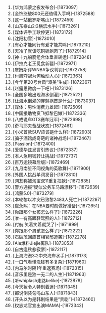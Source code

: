 
1. [华为鸿蒙之夜发布会]-[1873097]
1. [金饰涨破800元还值得入手吗]-[1872588]
1. [这一站俄罗斯喀山]-[1872459]
1. [山东泰山2:2横滨水手]-[1873261]
1. [媒体评手工耿停更]-[1873172]
1. [沈阳初雪]-[1873010]
1. [有心才能同行有爱才能共鸣]-[1873210]
1. [天冷了就该吃铜锅涮肉了]-[1872914]
1. [神十九船箭组合体垂直转运]-[1872848]
1. [伊拉克老王觅食新疆]-[1872971]
1. [詹姆斯评WNBA争议判罚]-[1872758]
1. [付航夺冠为何触动人心]-[1872363]
1. [今年第20号台风“潭美”生成]-[1872367]
1. [赵露思微度一下吧]-[1873126]
1. [全国多地出现海水倒灌]-[1872522]
1. [让海水倒灌的罪魁祸首是什么]-[1873037]
1. [媒体：男性消费力雄起]-[1872509]
1. [中国援助物资飞抵黎巴嫩]-[1872336]
1. [八戒说车GT3赛车冠军]-[1872698]
1. [奇马耶夫备战状态]-[1872461]
1. [小米首款SUV应该是什么样]-[1872903]
1. [骗子酒馆成奇葩的诸神战场]-[1872467]
1. [Passion]-[1872400]
1. [爱德华兹发言引热议]-[1872337]
1. [本人急用钱转让挑战]-[1872737]
1. [百万运镜幕后版]-[1872469]
1. [九月南笙不同视角的英歌舞]-[1871900]
1. [外国人挑战单词发音]-[1872810]
1. [网友称被淘宝双11重复扣款]-[1872835]
1. [警方通报“疑似公务车马路漂移”]-[1872639]
1. [鸿蒙5.0]-[1873279]
1. [本轮黎以冲突已致黎2483人死亡]-[1872297]
1. [崔永熙：在NBA要时刻做好准备]-[1872651]
1. [你跟那个女孩怎么样了]-[1872226]
1. [唯一有高跟鞋驾照的人]-[1872712]
1. [付航 笑着笑着就哭了]-[1871899]
1. [你跟那个男孩怎么样了]-[1872222]
1. [石破茂回应首相官邸遭袭]-[1872278]
1. [Ale爆料Jiejie离队]-[1873053]
1. [自古逢秋悲寂寥]-[1872117]
1. [上海海港3:2中央海岸水手]-[1873173]
1. [一口气看懂洗钱有多复杂]-[1871960]
1. [内马尔时隔1年重返赛场]-[1872315]
1. [音乐里是独一无二的人生]-[1871963]
1. [听whiplash走路belike]-[1872878]
1. [今天妆令人特别着迷]-[1871345]
1. [都说倒装句吗山东人]-[1871843]
1. [开头以为是韩剧结果是“贵剧”]-[1872460]
1. [权志龙官宣出演MAMA]-[1872342]